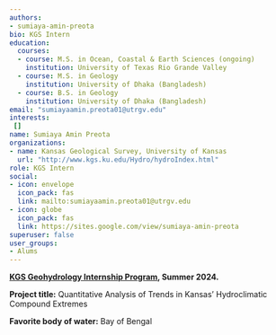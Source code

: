 ```yaml
---
authors:
- sumiaya-amin-preota
bio: KGS Intern
education:
  courses:
  - course: M.S. in Ocean, Coastal & Earth Sciences (ongoing)
    institution: University of Texas Rio Grande Valley
  - course: M.S. in Geology
    institution: University of Dhaka (Bangladesh)
  - course: B.S. in Geology
    institution: University of Dhaka (Bangladesh)
email: "sumiayaamin.preota01@utrgv.edu"
interests:
 []
name: Sumiaya Amin Preota
organizations:
- name: Kansas Geological Survey, University of Kansas
  url: "http://www.kgs.ku.edu/Hydro/hydroIndex.html"
role: KGS Intern
social:
- icon: envelope
  icon_pack: fas
  link: mailto:sumiayaamin.preota01@utrgv.edu
- icon: globe
  icon_pack: fas
  link: https://sites.google.com/view/sumiaya-amin-preota
superuser: false
user_groups:
- Alums
---
```

**[KGS Geohydrology Internship Program](http://www.kgs.ku.edu/Hydro/gipIndex.html), Summer 2024.**

**Project title:** Quantitative Analysis of Trends in Kansas’ Hydroclimatic Compound Extremes

**Favorite body of water:** Bay of Bengal
